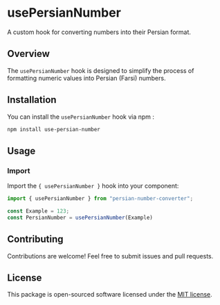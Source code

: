 # usePersianNumber

A custom hook for converting numbers into their Persian format.

## Overview

The `usePersianNumber` hook is designed to simplify the process of formatting numeric values into Persian (Farsi) numbers.

## Installation

You can install the `usePersianNumber` hook via npm :

```bash
npm install use-persian-number
```

## Usage

### Import

Import the `{ usePersianNumber }` hook into your component:

```jsx
import { usePersianNumber } from "persian-number-converter";
```
```jsx
const Example = 123;
const PersianNumber = usePersianNumber(Example)
```
## Contributing

Contributions are welcome! Feel free to submit issues and pull requests.

## License

This package is open-sourced software licensed under the [MIT license](https://opensource.org/licenses/MIT).


